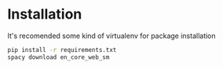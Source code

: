 # Installation

It's recomended some kind of virtualenv for package installation

```sh
pip install -r requirements.txt
spacy download en_core_web_sm
```

